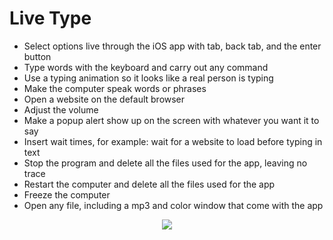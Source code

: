 # Live Type
- Select options live through the iOS app with tab, back tab, and the enter button
- Type words with the keyboard and carry out any command
- Use a typing animation so it looks like a real person is typing
- Make the computer speak words or phrases
- Open a website on the default browser
- Adjust the volume
- Make a popup alert show up on the screen with whatever you want it to say
- Insert wait times, for example: wait for a website to load before typing in text
- Stop the program and delete all the files used for the app, leaving no trace
- Restart the computer and delete all the files used for the app
- Freeze the computer
- Open any file, including a mp3 and color window that come with the app

<div align="center">
  
<img src="https://dl.dropboxusercontent.com/s/4pulfcdxs4c120s/livetypelong.png?dl=0"><br><br>

</div>
